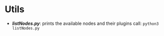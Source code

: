 # Utils

* **_listNodes.py_**: prints the available nodes and their plugins
		call: `python3 listNodes.py`
